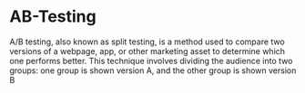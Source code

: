 # AB-Testing
A/B testing, also known as split testing, is a method used to compare two versions of a webpage, app, or other marketing asset to determine which one performs better. This technique involves dividing the audience into two groups: one group is shown version A, and the other group is shown version B
